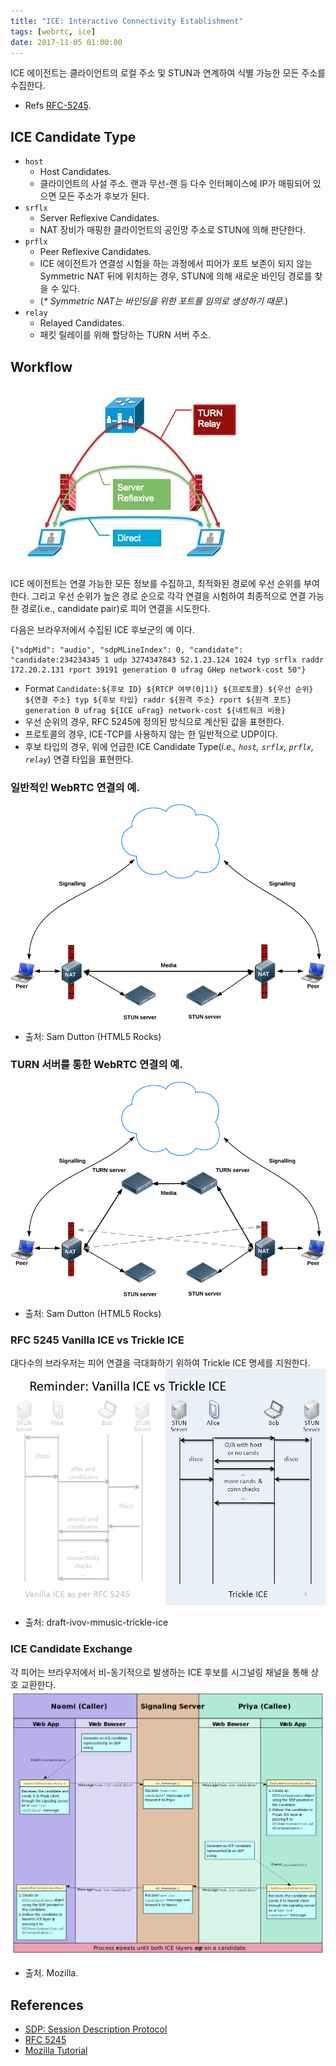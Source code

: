 ```yaml
---
title: "ICE: Interactive Connectivity Establishment"
tags: [webrtc, ice]
date: 2017-11-05 01:00:00
---
```


ICE 에이전트는 클라이언트의 로컬 주소 및 STUN과 연계하여 식별 가능한 모든 주소를 수집한다.
-  Refs [RFC-5245](https://tools.ietf.org/html/rfc5245).

## ICE Candidate Type
- `host`
	- Host Candidates.
	- 클라이언트의 사설 주소. 랜과 무선-랜 등 다수 인터페이스에 IP가 매핑되어 있으면 모든 주소가 후보가 된다.
- `srflx`
	- Server Reflexive Candidates.
	- NAT 장비가 매핑한 클라이언트의 공인망 주소로 STUN에 의해 판단한다.
- `prflx`
	- Peer Reflexive Candidates.
	- ICE 에이전트가 연결성 시험을 하는 과정에서 피어가 포트 보존이 되지 않는 Symmetric NAT 뒤에 위치하는 경우, STUN에 의해 새로운 바인딩 경로를 찾을 수 있다.
	- (_* Symmetric NAT는 바인딩을 위한 포트를 임의로 생성하기 때문._)
- `relay`
	- Relayed Candidates.
	- 패킷 릴레이를 위해 할당하는 TURN 서버 주소.


## Workflow
![ICE Workflow](../assets/images/stun-turn-workflow.jpg)

ICE 에이전트는 연결 가능한 모든 정보를 수집하고, 최적화된 경로에 우선 순위를 부여한다. 그리고 우선 순위가 높은 경로 순으로 각각 연결을 시험하여 최종적으로 연결 가능한 경로(i.e., candidate pair)로 피어 연결을 시도한다.

다음은 브라우저에서 수집된 ICE 후보군의 예 이다.
```
{"sdpMid": "audio", "sdpMLineIndex": 0, "candidate": "candidate:234234345 1 udp 3274347843 52.1.23.124 1024 typ srflx raddr 172.20.2.131 rport 39191 generation 0 ufrag GHep network-cost 50"}
```

- Format
`Candidate:${후보 ID} ${RTCP 여부(0|1)} ${프로토콜} ${우선 순위} ${연결 주소} typ ${후보 타입} raddr ${원격 주소} rport ${원격 포트} generation 0 ufrag ${ICE uFrag} network-cost ${네트워크 비용}`
- 우선 순위의 경우, RFC 5245에 정의된 방식으로 계산된 값을 표현한다.
- 프로토콜의 경우, ICE-TCP를 사용하지 않는 한 일반적으로 UDP이다.
- 후보 타입의 경우, 위에 언급한 ICE Candidate Type(*i.e., `host`, `srflx`, `prflx`, `relay`*) 연결 타입을 표현한다.

### 일반적인 WebRTC 연결의 예.
![STUN Workflow](../assets/images/stun.png)

  - 출처: Sam Dutton (HTML5 Rocks)

### TURN 서버를 통한 WebRTC 연결의 예.
![TURN Workflow](../assets/images/turn.png)

  - 출처: Sam Dutton (HTML5 Rocks)


### RFC 5245 Vanilla ICE vs Trickle ICE
대다수의 브라우저는 피어 연결을 극대화하기 위하여 Trickle ICE 명세를 지원한다.
![Vanila ICE vs Trickle ICE](../assets/images/Vanilla+ICE+vs+Trickle+ICE.jpg)

  - 출처: draft-ivov-mmusic-trickle-ice


### ICE Candidate Exchange
각 피어는 브라우저에서 비-동기적으로 발생하는 ICE 후보를 시그널링 채널을 통해 상호 교환한다.
![TURN Workflow](../assets/images/ICE_Candidate_Exchange.png)

  - 출처. Mozilla.


## References
- [SDP: Session Description Protocol](https://blog.xenomity.com/SDP-Session-Description-Protocol)
- [RFC 5245](https://tools.ietf.org/html/rfc5245)
- [Mozilla Tutorial](https://developer.mozilla.org/ko/docs/Web/API/WebRTC_API/Signaling_and_video_calling)

